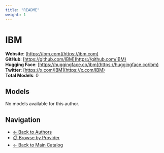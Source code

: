 ```yaml
---
title: "README"
weight: 1
---
```

# IBM

**Website**: [https://ibm.com](https://ibm.com)  
**GitHub**: [https://github.com/IBM](https://github.com/IBM)  
**Hugging Face**: [https://huggingface.co/ibm](https://huggingface.co/ibm)  
**Twitter**: [https://x.com/IBM](https://x.com/IBM)  
**Total Models**: 0

## Models

No models available for this author.

## Navigation

- [← Back to Authors](../README.md)
- [📋 Browse by Provider](../../providers/README.md)
- [← Back to Main Catalog](../../README.md)
